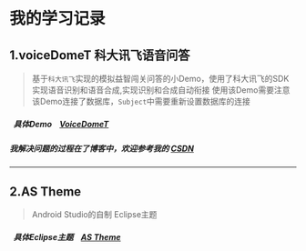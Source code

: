 我的学习记录
==
## 1.voiceDomeT 科大讯飞语音问答

>基于`科大讯飞`实现的模拟益智闯关问答的小Demo，使用了科大讯飞的SDK实现语音识别和语音合成,实现识别和合成自动衔接
>使用该Demo需要注意该Demo连接了数据库，`Subject`中需要重新设置数据库的连接

#####   具体Demo    [VoiceDomeT](https://github.com/chenyiAlone/StudyTrace/tree/master/AS%20Theme "VoiceDemoT")
#####  我解决问题的过程在了博客中，欢迎参考我的 [CSDN](http://blog.csdn.net/chenyiAlone "chenyiAlone CSDN")

----------

## 2.AS Theme 

>Android Studio的自制 Eclipse主题
#####   具体Eclipse主题    [AS Theme](https://github.com/chenyiAlone/StudyTrace/blob/master/AS%20Theme "Eclipse Theme")
